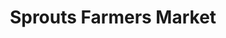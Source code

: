 ---
title: "Sprouts Farmers Market"
url: /new-port-richey/sprouts-farmers-market/
shop: supermarket
---